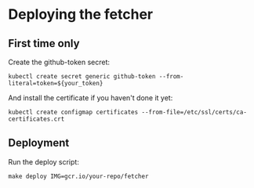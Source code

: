 Deploying the fetcher
=====================

First time only
---------------

Create the github-token secret:
```
kubectl create secret generic github-token --from-literal=token=${your_token}
```

And install the certificate if you haven't done it yet:
```
kubectl create configmap certificates --from-file=/etc/ssl/certs/ca-certificates.crt
```

Deployment
----------

Run the deploy script:
```
make deploy IMG=gcr.io/your-repo/fetcher
```
